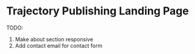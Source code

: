 # Trajectory Publishing Landing Page
TODO:
1. Make about section responsive
2. Add contact email for contact form
